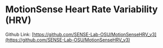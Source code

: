 MotionSense Heart Rate Variability (HRV)
=======================

Github Link: [https://github.com/SENSE-Lab-OSU/MotionSenseHRV_v3](https://github.com/SENSE-Lab-OSU/MotionSenseHRV_v3)
